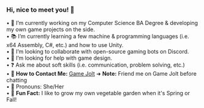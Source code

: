 ### Hi, nice to meet you! 👋

<!--
**azzukki/azzukki** is a ✨ _special_ ✨ repository because its `README.md` (this file) appears on your GitHub profile.

Here are some ideas to get you started:
-->

• 👾 I’m currently working on my Computer Science BA Degree & developing my own game projects on the side. <br />
• 📚 I’m currently learning a few machine & programming languages (i.e. x64 Assembly, C#, etc.) and how to use Unity. <br />
• 🤖 I’m looking to collaborate with open-source gaming bots on Discord. <br />
• 💭 I’m looking for help with game design. <br />
• ❓ Ask me about soft skills (i.e. communication, problem solving, etc.) <br />
• 📮 __How to Contact Me:__ [Game Jolt](https://gamejolt.com/@ainezumi) ➜ __Note:__ Friend me on Game Jolt before chatting <br />
• 👒 Pronouns: She/Her <br />
• 🌾 __Fun Fact:__ I like to grow my own vegetable garden when it's Spring or Fall! <br />

